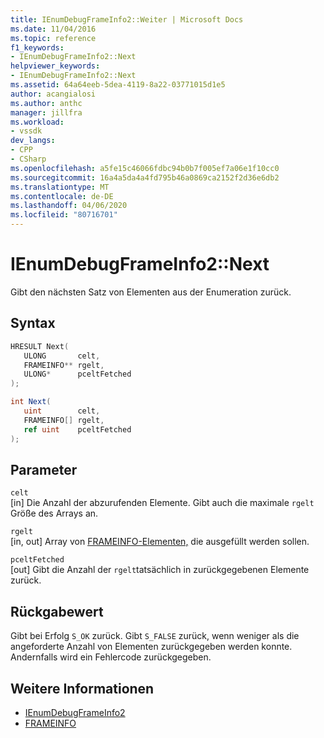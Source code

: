 ```yaml
---
title: IEnumDebugFrameInfo2::Weiter | Microsoft Docs
ms.date: 11/04/2016
ms.topic: reference
f1_keywords:
- IEnumDebugFrameInfo2::Next
helpviewer_keywords:
- IEnumDebugFrameInfo2::Next
ms.assetid: 64a64eeb-5dea-4119-8a22-03771015d1e5
author: acangialosi
ms.author: anthc
manager: jillfra
ms.workload:
- vssdk
dev_langs:
- CPP
- CSharp
ms.openlocfilehash: a5fe15c46066fdbc94b0b7f005ef7a06e1f10cc0
ms.sourcegitcommit: 16a4a5da4a4fd795b46a0869ca2152f2d36e6db2
ms.translationtype: MT
ms.contentlocale: de-DE
ms.lasthandoff: 04/06/2020
ms.locfileid: "80716701"
---
```

# <a name="ienumdebugframeinfo2next"></a>IEnumDebugFrameInfo2::Next
Gibt den nächsten Satz von Elementen aus der Enumeration zurück.

## <a name="syntax"></a>Syntax

```cpp
HRESULT Next(
   ULONG       celt,
   FRAMEINFO** rgelt,
   ULONG*      pceltFetched
);
```

```csharp
int Next(
   uint        celt,
   FRAMEINFO[] rgelt,
   ref uint    pceltFetched
);
```

## <a name="parameters"></a>Parameter
`celt`\
[in] Die Anzahl der abzurufenden Elemente. Gibt auch die maximale `rgelt` Größe des Arrays an.

`rgelt`\
[in, out] Array von [FRAMEINFO-Elementen,](../../../extensibility/debugger/reference/frameinfo.md) die ausgefüllt werden sollen.

`pceltFetched`\
[out] Gibt die Anzahl der `rgelt`tatsächlich in zurückgegebenen Elemente zurück.

## <a name="return-value"></a>Rückgabewert
 Gibt bei Erfolg `S_OK` zurück. Gibt `S_FALSE` zurück, wenn weniger als die angeforderte Anzahl von Elementen zurückgegeben werden konnte. Andernfalls wird ein Fehlercode zurückgegeben.

## <a name="see-also"></a>Weitere Informationen
- [IEnumDebugFrameInfo2](../../../extensibility/debugger/reference/ienumdebugframeinfo2.md)
- [FRAMEINFO](../../../extensibility/debugger/reference/frameinfo.md)
